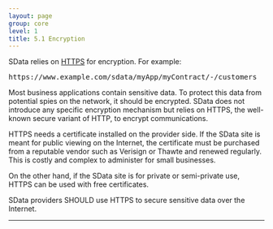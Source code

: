 ```yaml
---
layout: page
group: core
level: 1
title: 5.1 Encryption
---
```


SData relies on [HTTPS](http://en.wikipedia.org/wiki/Https) for
encryption. For example:

<pre>https://www.example.com/sdata/myApp/myContract/-/customers</pre>

Most business applications contain sensitive data. To protect this data from
potential spies on the network, it should be encrypted. SData does not introduce
any specific encryption mechanism but relies on HTTPS, the well-known secure
variant of HTTP, to encrypt communications.

HTTPS needs a certificate&nbsp;installed on the provider side. If the SData site
is meant for&nbsp;public viewing&nbsp;on the Internet, the certificate must be purchased
from a reputable vendor such as&nbsp;Verisign or Thawte and renewed regularly. This
is costly and complex to administer for small businesses.

On the other hand, if the SData site is for private or semi-private use,
HTTPS can be used with free certificates.

SData providers SHOULD use HTTPS to secure sensitive data over
the Internet.

* * *